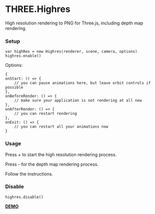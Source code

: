 # THREE.Highres

High resolution rendering to PNG for Three.js, including depth map rendering.


### Setup
```
var highRes = new Highres(renderer, scene, camera, options)
highres.enable()
```

Options:

```
{
onStart: () => {
    // you can pause animations here, but leave orbit controls if possible
},
onBeforeRender: () => {
    // make sure your application is not rendering at all now
},
onAfterRender: () => {
    // you can restart rendering
},
onExit: () => {
    // you can restart all your animations now
}
```


### Usage

Press + to start the high resolution rendering process.

Press - for the depth map rendering process.

Follow the instructions.


### Disable
```
highres.disable()
```

**[DEMO](https://taseenb.github.io/THREE.Highres/demo/index.html)**
